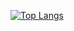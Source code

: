 [![Top Langs](https://github-readme-stats.vercel.app/api/top-langs/?username=djacoby&layout=compact)](https://github.com/anuraghazra/github-readme-stats)

